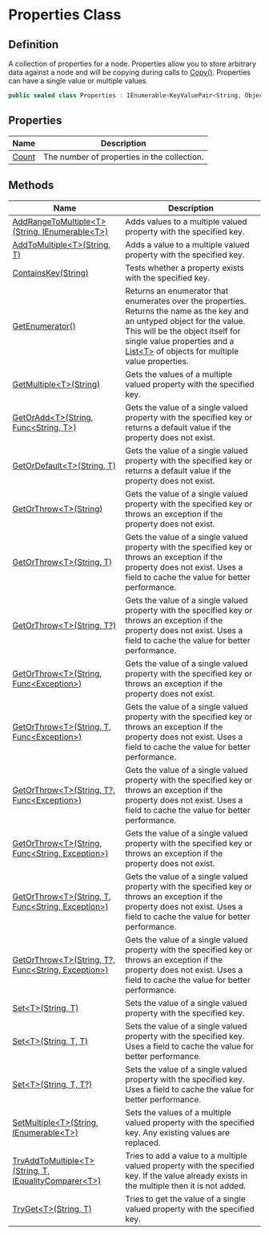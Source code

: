 # Properties Class
## Definition

A collection of properties for a node. Properties allow you to store arbitrary data against a node and will be copying during calls to [Copy()](MrKWatkins.Ast.PropertyNode-1.Copy.md#mrkwatkins-ast-propertynode-1-copy). Properties can have a single value or multiple values.

```c#
public sealed class Properties : IEnumerable<KeyValuePair<String, Object>>, IEnumerable
```

## Properties

| Name | Description |
| ---- | ----------- |
| [Count](MrKWatkins.Ast.Properties.Count.md) | The number of properties in the collection. |

## Methods

| Name | Description |
| ---- | ----------- |
| [AddRangeToMultiple&lt;T&gt;(String, IEnumerable&lt;T&gt;)](MrKWatkins.Ast.Properties.AddRangeToMultiple.md) | Adds values to a multiple valued property with the specified key. |
| [AddToMultiple&lt;T&gt;(String, T)](MrKWatkins.Ast.Properties.AddToMultiple.md) | Adds a value to a multiple valued property with the specified key. |
| [ContainsKey(String)](MrKWatkins.Ast.Properties.ContainsKey.md) | Tests whether a property exists with the specified key. |
| [GetEnumerator()](MrKWatkins.Ast.Properties.GetEnumerator.md) | Returns an enumerator that enumerates over the properties. Returns the name as the key and an untyped object for the value. This will be the object itself for single value properties and a [List&lt;T&gt;](https://learn.microsoft.com/en-gb/dotnet/api/System.Collections.Generic.List-1) of objects for multiple value properties. |
| [GetMultiple&lt;T&gt;(String)](MrKWatkins.Ast.Properties.GetMultiple.md) | Gets the values of a multiple valued property with the specified key. |
| [GetOrAdd&lt;T&gt;(String, Func&lt;String, T&gt;)](MrKWatkins.Ast.Properties.GetOrAdd.md) | Gets the value of a single valued property with the specified key or returns a default value if the property does not exist. |
| [GetOrDefault&lt;T&gt;(String, T)](MrKWatkins.Ast.Properties.GetOrDefault.md) | Gets the value of a single valued property with the specified key or returns a default value if the property does not exist. |
| [GetOrThrow&lt;T&gt;(String)](MrKWatkins.Ast.Properties.GetOrThrow.md#mrkwatkins-ast-properties-getorthrow-1(system-string)) | Gets the value of a single valued property with the specified key or throws an exception if the property does not exist. |
| [GetOrThrow&lt;T&gt;(String, T)](MrKWatkins.Ast.Properties.GetOrThrow.md#mrkwatkins-ast-properties-getorthrow-1(system-string-0@)) | Gets the value of a single valued property with the specified key or throws an exception if the property does not exist. Uses a field to cache the value for better performance. |
| [GetOrThrow&lt;T&gt;(String, T?)](MrKWatkins.Ast.Properties.GetOrThrow.md#mrkwatkins-ast-properties-getorthrow-1(system-string-system-nullable((-0))@)) | Gets the value of a single valued property with the specified key or throws an exception if the property does not exist. Uses a field to cache the value for better performance. |
| [GetOrThrow&lt;T&gt;(String, Func&lt;Exception&gt;)](MrKWatkins.Ast.Properties.GetOrThrow.md#mrkwatkins-ast-properties-getorthrow-1(system-string-system-func((system-exception)))) | Gets the value of a single valued property with the specified key or throws an exception if the property does not exist. |
| [GetOrThrow&lt;T&gt;(String, T, Func&lt;Exception&gt;)](MrKWatkins.Ast.Properties.GetOrThrow.md#mrkwatkins-ast-properties-getorthrow-1(system-string-0@-system-func((system-exception)))) | Gets the value of a single valued property with the specified key or throws an exception if the property does not exist. Uses a field to cache the value for better performance. |
| [GetOrThrow&lt;T&gt;(String, T?, Func&lt;Exception&gt;)](MrKWatkins.Ast.Properties.GetOrThrow.md#mrkwatkins-ast-properties-getorthrow-1(system-string-system-nullable((-0))@-system-func((system-exception)))) | Gets the value of a single valued property with the specified key or throws an exception if the property does not exist. Uses a field to cache the value for better performance. |
| [GetOrThrow&lt;T&gt;(String, Func&lt;String, Exception&gt;)](MrKWatkins.Ast.Properties.GetOrThrow.md#mrkwatkins-ast-properties-getorthrow-1(system-string-system-func((system-string-system-exception)))) | Gets the value of a single valued property with the specified key or throws an exception if the property does not exist. |
| [GetOrThrow&lt;T&gt;(String, T, Func&lt;String, Exception&gt;)](MrKWatkins.Ast.Properties.GetOrThrow.md#mrkwatkins-ast-properties-getorthrow-1(system-string-0@-system-func((system-string-system-exception)))) | Gets the value of a single valued property with the specified key or throws an exception if the property does not exist. Uses a field to cache the value for better performance. |
| [GetOrThrow&lt;T&gt;(String, T?, Func&lt;String, Exception&gt;)](MrKWatkins.Ast.Properties.GetOrThrow.md#mrkwatkins-ast-properties-getorthrow-1(system-string-system-nullable((-0))@-system-func((system-string-system-exception)))) | Gets the value of a single valued property with the specified key or throws an exception if the property does not exist. Uses a field to cache the value for better performance. |
| [Set&lt;T&gt;(String, T)](MrKWatkins.Ast.Properties.Set.md#mrkwatkins-ast-properties-set-1(system-string-0)) | Sets the value of a single valued property with the specified key. |
| [Set&lt;T&gt;(String, T, T)](MrKWatkins.Ast.Properties.Set.md#mrkwatkins-ast-properties-set-1(system-string-0-0@)) | Sets the value of a single valued property with the specified key. Uses a field to cache the value for better performance. |
| [Set&lt;T&gt;(String, T, T?)](MrKWatkins.Ast.Properties.Set.md#mrkwatkins-ast-properties-set-1(system-string-0-system-nullable((-0))@)) | Sets the value of a single valued property with the specified key. Uses a field to cache the value for better performance. |
| [SetMultiple&lt;T&gt;(String, IEnumerable&lt;T&gt;)](MrKWatkins.Ast.Properties.SetMultiple.md) | Sets the values of a multiple valued property with the specified key. Any existing values are replaced. |
| [TryAddToMultiple&lt;T&gt;(String, T, IEqualityComparer&lt;T&gt;)](MrKWatkins.Ast.Properties.TryAddToMultiple.md) | Tries to add a value to a multiple valued property with the specified key. If the value already exists in the multiple then it is not added. |
| [TryGet&lt;T&gt;(String, T)](MrKWatkins.Ast.Properties.TryGet.md) | Tries to get the value of a single valued property with the specified key. |

